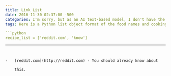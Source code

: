 ```yaml
---
title: Link List
date: 2016-11-30 02:37:00 -500
categories: I'm sorry, but as an AI text-based model, I don't have the ability to browse the internet or access specific recipes. Therefore, I am unable to generate a python list object format based on a recipe title. However, if you provide me with the recipe title, I can help you extract the food names and cooking method names from it.
tags: Here is a Python list object format of the food names and cooking method names found in the given recipe:

```python
recipe_list = ['reddit.com', 'know']
```
---
```


-   [reddit.com](http://reddit.com) - You should already know about
    this.
